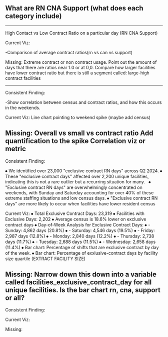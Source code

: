 What are RN CNA Support (what does each category include)
-----------------------------------------------------------------------
-----------------------------------------------------------------------
High Contact vs Low Contract Ratio on a particular day (RN CNA Support) 

Current Viz:

-Comparison of average contract ratios(rn vs can vs support)

Missing:
Extreme contract or non contract usage. 
Point out the amount of days that there are ratios near 1.0 or at 0,0.
Compare how larger facilities have lower contract ratio but there is still a segment called: large-high contract facilities 

-----------------------------------------------------------------------
Consistent Finding: 

-Show correlation between census and contract ratios, and how this occurs in the weekends. 

Current Viz:
Line chart pointing to weekend spike (maybe add census)

Missing:
Overall vs small vs contract ratio
Add quantification to the spike
Correlation viz or metric
-----------------------------------------------------------------------
Consistent Finding: 

⦁	We identified over 23,000 "exclusive contract RN days" across Q2 2024. 
⦁	These "exclusive contract days" affected over 2,200 unique facilities, indicating this is not a rare outlier but a recurring situation for many.  
⦁	"Exclusive contract RN days" are overwhelmingly concentrated on weekends, with Sunday and Saturday accounting for over 40% of these extreme staffing situations and low census days.
⦁	"Exclusive contract RN days" are more likely to occur when facilities have lower resident census 

Current Viz:
⦁	Total Exclusive Contract Days: 23,319 
⦁	 Facilities with Exclusive Days: 2,202 
⦁	 Average census is 18.6% lower on exclusive contract days 
⦁	Day-of-Week Analysis for Exclusive Contract Days: 
⦁	- Sunday: 4,862 days (20.8%) 
⦁	- Saturday: 4,546 days (19.5%) 
⦁	- Friday: 2,987 days (12.8%) 
⦁	- Monday: 2,840 days (12.2%)
⦁	 - Thursday: 2,738 days (11.7%) 
⦁	- Tuesday: 2,688 days (11.5%) 
⦁	- Wednesday: 2,658 days (11.4%) 
⦁	Bar chart: Percentage of shifts that are exclusive contract by day of the week.
⦁	Bar chart: Percentage of exxlusive-contract days by facility size quartile (EXTRACT FACILITY SIZE)

Missing:
Narrow down this down into a variable called facilities_exclusive_contract_day for all unique facilities.
Is the bar chart rn, cna, support or all?
-----------------------------------------------------------------------
Consistent Finding: 

Current Viz:

Missing: